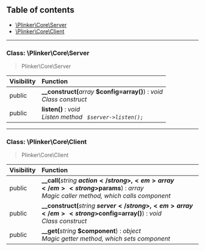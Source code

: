 ## Table of contents

- [\Plinker\Core\Server](#class-plinkercoreserver)
- [\Plinker\Core\Client](#class-plinkercoreclient)

<hr />

### Class: \Plinker\Core\Server

> Plinker\Core\Server

| Visibility | Function |
|:-----------|:---------|
| public | <strong>__construct(</strong><em>array</em> <strong>$config=array()</strong>)</strong> : <em>void</em><br /><em>Class construct</em> |
| public | <strong>listen()</strong> : <em>void</em><br /><em>Listen method <code> $server->listen(); </code></em> |

<hr />

### Class: \Plinker\Core\Client

> Plinker\Core\Client

| Visibility | Function |
|:-----------|:---------|
| public | <strong>__call(</strong><em>string</em> <strong>$action</strong>, <em>array</em> <strong>$params</strong>)</strong> : <em>array</em><br /><em>Magic caller method, which calls component</em> |
| public | <strong>__construct(</strong><em>string</em> <strong>$server</strong>, <em>array</em> <strong>$config=array()</strong>)</strong> : <em>void</em><br /><em>Class construct</em> |
| public | <strong>__get(</strong><em>string</em> <strong>$component</strong>)</strong> : <em>object</em><br /><em>Magic getter method, which sets component</em> |


